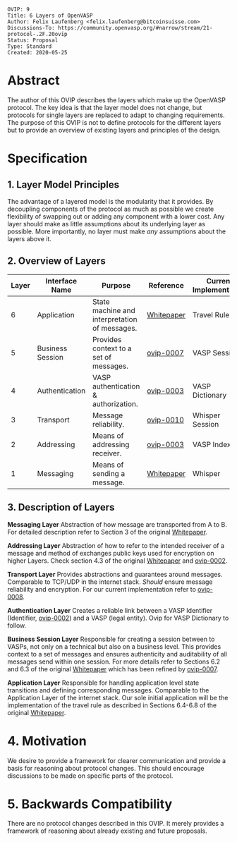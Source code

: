 ```pseudocode
OVIP: 9
Title: 6 Layers of OpenVASP
Author: Felix Laufenberg <felix.laufenberg@bitcoinsuisse.com>
Discussions-To: https://community.openvasp.org/#narrow/stream/21-protocol-.2F.20ovip
Status: Proposal
Type: Standard
Created: 2020-05-25
```
# Abstract

The author of this OVIP describes the layers which make up the OpenVASP protocol. The key idea is that the layer model does not change, but protocols for single layers are replaced to adapt to changing requirements. The purpose of this OVIP is not to define protocols for the different layers but to provide an overview of existing layers and principles of the design.  

# Specification

## 1. Layer Model Principles

The advantage of a layered model is the modularity that it provides. By decoupling components of the protocol as much as possible we create flexibility of swapping out or adding any component with a lower cost. Any layer should make as little assumptions about its underlying layer as possible. More importantly, no layer must make *any* assumptions about the layers above it.

## 2. Overview of Layers

| Layer | Interface Name   | Purpose                                       | Reference                                                    | Current Implementation |
| ----- | ---------------- | --------------------------------------------- | ------------------------------------------------------------ | ---------------------- |
| 6     | Application      | State machine and interpretation of messages. | [Whitepaper](https://www.openvasp.org/wp-content/uploads/2019/11/OpenVasp_Whitepaper.pdf?cache=1) | Travel Rule            |
| 5     | Business Session | Provides context to a set of messages.        | [ovip-0007](https://github.com/OpenVASP/ovips/blob/master/ovip-0007.md)                                                | VASP Session           |
| 4     | Authentication   | VASP authentication & authorization.          | [ovip-0003](https://github.com/OpenVASP/ovips/blob/master/ovip-0003.md) | VASP Dictionary     |
| 3     | Transport        | Message reliability.                          | [ovip-0010](https://github.com/OpenVASP/ovips/blob/master/ovip-0010.md)                                                | Whisper Session        |
| 2     | Addressing       | Means of addressing receiver.                 | [ovip-0003](https://github.com/OpenVASP/ovips/blob/master/ovip-0003.md) | VASP Index             |
| 1     | Messaging        | Means of sending a message.                   | [Whitepaper](https://www.openvasp.org/wp-content/uploads/2019/11/OpenVasp_Whitepaper.pdf?cache=1) | Whisper                |

## 3. Description of Layers

**Messaging Layer**
Abstraction of how message are transported from A to B. For detailed description refer to Section 3 of the original [Whitepaper](https://www.openvasp.org/wp-content/uploads/2019/11/OpenVasp_Whitepaper.pdf?cache=1).

**Addressing Layer** 
Abstraction of how to refer to the intended receiver of a message and method of exchanges public keys used for encryption on higher Layers. Check section 4.3 of the original [Whitepaper](https://www.openvasp.org/wp-content/uploads/2019/11/OpenVasp_Whitepaper.pdf?cache=1) and [ovip-0002](https://github.com/OpenVASP/ovips/blob/master/ovip-0002.md#213-vasp-code).

**Transport Layer**
Provides abstractions and guarantees around messages. Comparable to TCP/UDP in the internet stack. *Should* ensure message reliability and encryption. For our current implementation refer to [ovip-0008]().

**Authentication Layer**
Creates a reliable link between a VASP Identifier (Identifier, [ovip-0002](https://github.com/OpenVASP/ovips/blob/master/ovip-0002.md)) and a VASP (legal entity). Ovip for VASP Dictionary to follow.

**Business Session Layer**
Responsible for creating a session between to VASPs, not only on a technical but also on a business level. This provides context to a set of messages and ensures authenticity and auditability of all messages send within one session. For more details refer to Sections 6.2 and 6.3 of the original  [Whitepaper](https://www.openvasp.org/wp-content/uploads/2019/11/OpenVasp_Whitepaper.pdf?cache=1) which has been refined by [ovip-0007]().

**Application Layer**
Responsible for handling application level state transitions and defining corresponding messages. Comparable to the Application Layer of the internet stack. Our sole initial application will be the implementation of the travel rule as described in Sections 6.4-6.8 of the original  [Whitepaper](https://www.openvasp.org/wp-content/uploads/2019/11/OpenVasp_Whitepaper.pdf?cache=1).

# 4. Motivation

We desire to provide a framework for clearer communication and provide a basis for reasoning about protocol changes. This should encourage discussions to be made on specific parts of the protocol.

# 5. Backwards Compatibility

There are no protocol changes described in this OVIP. It merely provides a framework of reasoning about already existing and future proposals.
